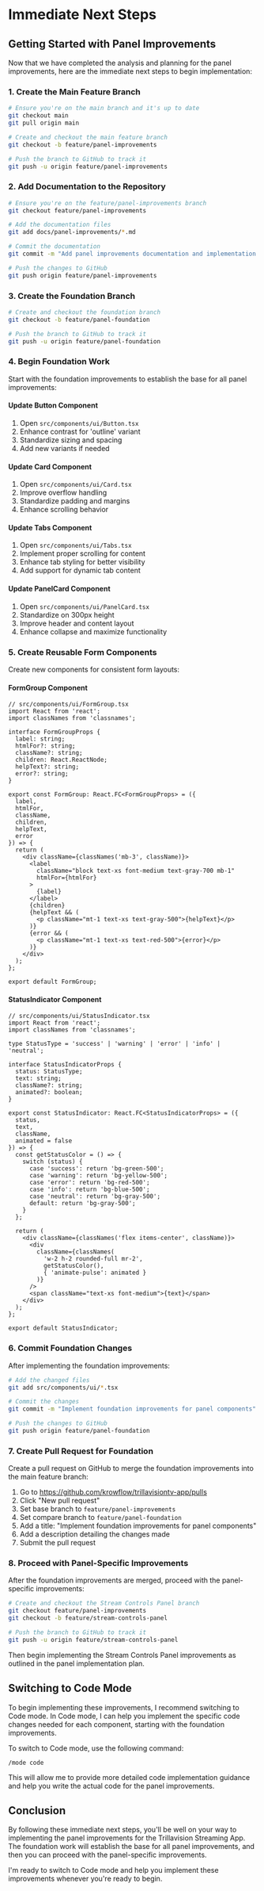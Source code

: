 # Immediate Next Steps

## Getting Started with Panel Improvements

Now that we have completed the analysis and planning for the panel improvements, here are the immediate next steps to begin implementation:

### 1. Create the Main Feature Branch

```bash
# Ensure you're on the main branch and it's up to date
git checkout main
git pull origin main

# Create and checkout the main feature branch
git checkout -b feature/panel-improvements

# Push the branch to GitHub to track it
git push -u origin feature/panel-improvements
```

### 2. Add Documentation to the Repository

```bash
# Ensure you're on the feature/panel-improvements branch
git checkout feature/panel-improvements

# Add the documentation files
git add docs/panel-improvements/*.md

# Commit the documentation
git commit -m "Add panel improvements documentation and implementation plan"

# Push the changes to GitHub
git push origin feature/panel-improvements
```

### 3. Create the Foundation Branch

```bash
# Create and checkout the foundation branch
git checkout -b feature/panel-foundation

# Push the branch to GitHub to track it
git push -u origin feature/panel-foundation
```

### 4. Begin Foundation Work

Start with the foundation improvements to establish the base for all panel improvements:

#### Update Button Component

1. Open `src/components/ui/Button.tsx`
2. Enhance contrast for 'outline' variant
3. Standardize sizing and spacing
4. Add new variants if needed

#### Update Card Component

1. Open `src/components/ui/Card.tsx`
2. Improve overflow handling
3. Standardize padding and margins
4. Enhance scrolling behavior

#### Update Tabs Component

1. Open `src/components/ui/Tabs.tsx`
2. Implement proper scrolling for content
3. Enhance tab styling for better visibility
4. Add support for dynamic tab content

#### Update PanelCard Component

1. Open `src/components/ui/PanelCard.tsx`
2. Standardize on 300px height
3. Improve header and content layout
4. Enhance collapse and maximize functionality

### 5. Create Reusable Form Components

Create new components for consistent form layouts:

#### FormGroup Component

```tsx
// src/components/ui/FormGroup.tsx
import React from 'react';
import classNames from 'classnames';

interface FormGroupProps {
  label: string;
  htmlFor?: string;
  className?: string;
  children: React.ReactNode;
  helpText?: string;
  error?: string;
}

export const FormGroup: React.FC<FormGroupProps> = ({
  label,
  htmlFor,
  className,
  children,
  helpText,
  error
}) => {
  return (
    <div className={classNames('mb-3', className)}>
      <label 
        className="block text-xs font-medium text-gray-700 mb-1"
        htmlFor={htmlFor}
      >
        {label}
      </label>
      {children}
      {helpText && (
        <p className="mt-1 text-xs text-gray-500">{helpText}</p>
      )}
      {error && (
        <p className="mt-1 text-xs text-red-500">{error}</p>
      )}
    </div>
  );
};

export default FormGroup;
```

#### StatusIndicator Component

```tsx
// src/components/ui/StatusIndicator.tsx
import React from 'react';
import classNames from 'classnames';

type StatusType = 'success' | 'warning' | 'error' | 'info' | 'neutral';

interface StatusIndicatorProps {
  status: StatusType;
  text: string;
  className?: string;
  animated?: boolean;
}

export const StatusIndicator: React.FC<StatusIndicatorProps> = ({
  status,
  text,
  className,
  animated = false
}) => {
  const getStatusColor = () => {
    switch (status) {
      case 'success': return 'bg-green-500';
      case 'warning': return 'bg-yellow-500';
      case 'error': return 'bg-red-500';
      case 'info': return 'bg-blue-500';
      case 'neutral': return 'bg-gray-500';
      default: return 'bg-gray-500';
    }
  };

  return (
    <div className={classNames('flex items-center', className)}>
      <div 
        className={classNames(
          'w-2 h-2 rounded-full mr-2',
          getStatusColor(),
          { 'animate-pulse': animated }
        )} 
      />
      <span className="text-xs font-medium">{text}</span>
    </div>
  );
};

export default StatusIndicator;
```

### 6. Commit Foundation Changes

After implementing the foundation improvements:

```bash
# Add the changed files
git add src/components/ui/*.tsx

# Commit the changes
git commit -m "Implement foundation improvements for panel components"

# Push the changes to GitHub
git push origin feature/panel-foundation
```

### 7. Create Pull Request for Foundation

Create a pull request on GitHub to merge the foundation improvements into the main feature branch:

1. Go to https://github.com/krowflow/trillavisiontv-app/pulls
2. Click "New pull request"
3. Set base branch to `feature/panel-improvements`
4. Set compare branch to `feature/panel-foundation`
5. Add a title: "Implement foundation improvements for panel components"
6. Add a description detailing the changes made
7. Submit the pull request

### 8. Proceed with Panel-Specific Improvements

After the foundation improvements are merged, proceed with the panel-specific improvements:

```bash
# Create and checkout the Stream Controls Panel branch
git checkout feature/panel-improvements
git checkout -b feature/stream-controls-panel

# Push the branch to GitHub to track it
git push -u origin feature/stream-controls-panel
```

Then begin implementing the Stream Controls Panel improvements as outlined in the panel implementation plan.

## Switching to Code Mode

To begin implementing these improvements, I recommend switching to Code mode. In Code mode, I can help you implement the specific code changes needed for each component, starting with the foundation improvements.

To switch to Code mode, use the following command:

```
/mode code
```

This will allow me to provide more detailed code implementation guidance and help you write the actual code for the panel improvements.

## Conclusion

By following these immediate next steps, you'll be well on your way to implementing the panel improvements for the Trillavision Streaming App. The foundation work will establish the base for all panel improvements, and then you can proceed with the panel-specific improvements.

I'm ready to switch to Code mode and help you implement these improvements whenever you're ready to begin.